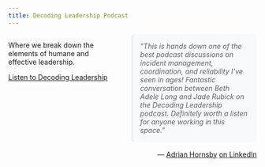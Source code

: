 ```yaml
---
title: Decoding Leadership Podcast
---
```


<div style="display: flex; gap: 2rem; align-items: flex-start;">
  <div style="flex: 0 0 40%;">
    <p>Where we break down the elements of humane and effective leadership.</p>
    <re-img src="decoding-leadership-6.png" width="60%"></re-img>
    <p><a href="https://podcasters.spotify.com/pod/show/decodingleadership">Listen to Decoding Leadership</a></p>
  </div>
  <div style="flex: 1; padding-left: 1rem;">
    <blockquote style="font-style: italic; margin: 0; padding: 1rem; background-color: #f8f9fa; border-radius: 8px;">
      "This is hands down one of the best podcast discussions on incident management, coordination, and reliability I've seen in ages! Fantastic conversation between Beth Adele Long and Jade Rubick on the Decoding Leadership podcast. Definitely worth a listen for anyone working in this space."
    </blockquote>
    <p style="text-align: right; margin-top: 1rem;">
      — <a href="https://www.resiliumlabs.com" target="_blank" rel="noopener noreferrer">Adrian Hornsby</a> <a href="https://www.linkedin.com/posts/adhorn_beth-adele-long-on-reliability-and-leadership-activity-7366471477837127682-ZXfV?rcm=ACoAAABlKc0BaeEYgJ_9P6NkNW6WS3BVMP2QmzA" target="_blank" rel="noopener noreferrer">on LinkedIn</a>
    </p>
  </div>
</div>

